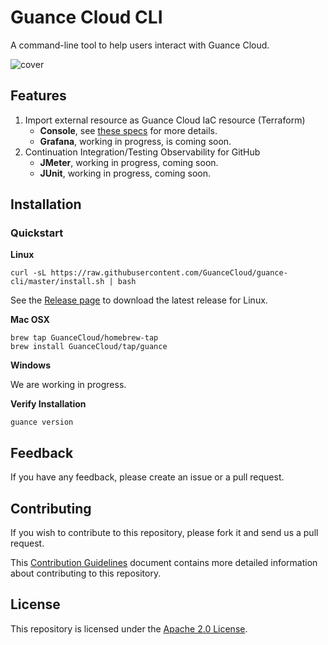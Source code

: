 # Guance Cloud CLI

A command-line tool to help users interact with Guance Cloud.

![cover](./artwork/cover.png)

## Features

1. Import external resource as Guance Cloud IaC resource (Terraform)
    * **Console**, see [these specs](specs/iac/import.spec.md) for more details.
    * **Grafana**, working in progress, is coming soon.
2. Continuation Integration/Testing Observability for GitHub
    * **JMeter**, working in progress, coming soon.
    * **JUnit**, working in progress, coming soon.

## Installation

### Quickstart

**Linux**

```shell
curl -sL https://raw.githubusercontent.com/GuanceCloud/guance-cli/master/install.sh | bash
```

See the [Release page](https://github.com/GuanceCloud/guance-cli/releases) to download the latest release for Linux.

**Mac OSX**

```shell
brew tap GuanceCloud/homebrew-tap
brew install GuanceCloud/tap/guance
```

**Windows**

We are working in progress.

**Verify Installation**

```shell
guance version
```

## Feedback

If you have any feedback, please create an issue or a pull request.

## Contributing

If you wish to contribute to this repository, please fork it and send us a pull request.

This [Contribution Guidelines](https://guance.io/contribution-guide/) document contains more detailed information about contributing to this repository.

## License

This repository is licensed under the [Apache 2.0 License](./LICENSE).

